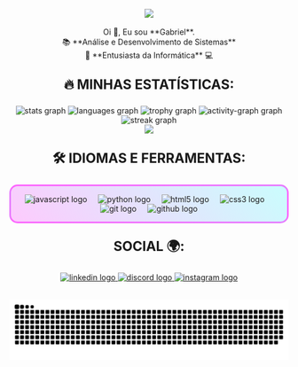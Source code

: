 <p align="center"> <img src="https://capsule-render.vercel.app/api?type=waving&color=00FF00&height=100&section=header&text=Olá!%20Eu%20sou%20Gabriel&fontSize=30&fontColor=fff&animation=fadeIn&fontAlignY=35" /> </p> <p align="center"> Oi 👋, Eu sou **Gabriel**.<br> 📚 **Análise e Desenvolvimento de Sistemas**<br> 🔧 **Entusiasta da Informática** 💻 </p>
<p align="center" style="font-size: 24px; font-weight: bold;">🔥 MINHAS ESTATÍSTICAS:</p> <div align="center"> <img src="https://github-readme-stats.vercel.app/api?username=GabigolDEVPY&hide_title=false&hide_rank=false&show_icons=true&include_all_commits=true&count_private=true&disable_animations=false&theme=gruvbox&locale=en&hide_border=true&order=1" height="140" alt="stats graph" /> <img src="https://github-readme-stats.vercel.app/api/top-langs?username=GabigolDEVPY&locale=en&hide_title=true&layout=compact&card_width=320&langs_count=5&theme=dracula&hide_border=false&order=2" height="130" alt="languages graph" /> <img src="https://github-profile-trophy.vercel.app?username=GabigolDEVPY&theme=dracula&column=-1&row=1&margin-w=8&margin-h=8&no-bg=true&no-frame=false&order=4" height="150" alt="trophy graph" /> <img src="https://github-readme-activity-graph.vercel.app/graph?username=GabigolDEVPY&radius=16&theme=github-dark&area=true&order=5" height="300" alt="activity-graph graph" /> <img src="https://streak-stats.demolab.com?user=GabigolDEVPY&locale=en&mode=daily&theme=radical&hide_border=false&border_radius=5&order=3" height="150" alt="streak graph" /> </div>
<div align="center"> <img src="https://profile-counter.glitch.me/GabigolDEVPY/count.svg?" /> </div>
<p align="center" style="font-size: 24px; font-weight: bold;">🛠️ IDIOMAS E FERRAMENTAS:</p> <div align="center" style="border: 3px solid rgba(255, 0, 255, 0.5); border-radius: 15px; padding: 15px; background: linear-gradient(45deg, rgba(255, 0, 255, 0.2), rgba(0, 255, 255, 0.2));"> <img src="https://cdn.jsdelivr.net/gh/devicons/devicon/icons/javascript/javascript-plain.svg" height="34" alt="javascript logo" /> <img width="12" /> <img src="https://cdn.jsdelivr.net/gh/devicons/devicon/icons/python/python-original.svg" height="34" alt="python logo" /> <img width="12" /> <img src="https://cdn.jsdelivr.net/gh/devicons/devicon/icons/html5/html5-original.svg" height="34" alt="html5 logo" /> <img width="12" /> <img src="https://cdn.jsdelivr.net/gh/devicons/devicon/icons/css3/css3-original.svg" height="34" alt="css3 logo" /> <img width="12" /> <img src="https://cdn.jsdelivr.net/gh/devicons/devicon/icons/git/git-plain.svg" height="34" alt="git logo" /> <img width="12" /> <img src="https://cdn.jsdelivr.net/gh/devicons/devicon/icons/github/github-original.svg" height="34" alt="github logo" /> </div>
<p align="center" style="font-size: 24px; font-weight: bold;">SOCIAL 🌍:</p> <div align="center"> <a href="https://www.linkedin.com/in/gabrielrochadias" target="_blank"> <img src="https://raw.githubusercontent.com/maurodesouza/profile-readme-generator/master/src/assets/icons/social/linkedin/default.svg" width="47" height="35" alt="linkedin logo" /> </a> <a href="https://discord.com/users/SeuID" target="_blank"> <img src="https://raw.githubusercontent.com/maurodesouza/profile-readme-generator/master/src/assets/icons/social/discord/default.svg" width="47" height="35" alt="discord logo" /> </a> <a href="https://www.instagram.com/gabrielrochadias.py" target="_blank"> <img src="https://raw.githubusercontent.com/maurodesouza/profile-readme-generator/master/src/assets/icons/social/instagram/default.svg" width="47" height="35" alt="instagram logo" /> </a> </div>
<br clear="both"> <p align="center"> <picture> <source media="(prefers-color-scheme: dark)" srcset="https://raw.githubusercontent.com/platane/snk/output/github-contribution-grid-snake-dark.svg" /> <source media="(prefers-color-scheme: light)" srcset="https://raw.githubusercontent.com/platane/snk/output/github-contribution-grid-snake.svg" /> <img alt="github contribution grid snake animation" src="https://raw.githubusercontent.com/platane/snk/output/github-contribution-grid-snake.svg" /> </picture> </p>
